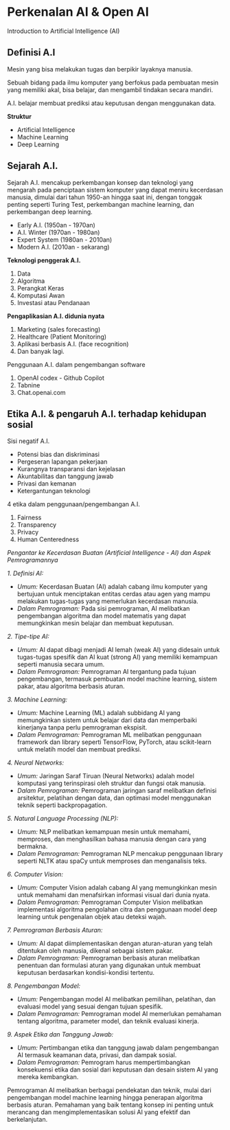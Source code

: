 # Perkenalan AI & Open AI

Introduction to Artificial Intelligence (AI)

## Definisi A.I
Mesin yang bisa melakukan tugas dan berpikir layaknya manusia. 

Sebuah bidang pada ilmu komputer yang berfokus pada pembuatan mesin yang memiliki akal, bisa belajar, dan mengambil tindakan secara mandiri.

A.I. belajar membuat prediksi atau keputusan dengan menggunakan data.

**Struktur**
- Artificial Intelligence
- Machine Learning
- Deep Learning

## Sejarah A.I.
Sejarah A.I. mencakup perkembangan konsep dan teknologi yang mengarah pada penciptaan sistem komputer yang dapat meniru kecerdasan manusia, dimulai dari tahun 1950-an hingga saat ini, dengan tonggak penting seperti Turing Test, perkembangan machine learning, dan perkembangan deep learning.

- Early A.I. (1950an - 1970an)
- A.I. Winter (1970an - 1980an)
- Expert System (1980an - 2010an)
- Modern A.I. (2010an - sekarang)

**Teknologi penggerak A.I.**
1. Data
2. Algoritma
3. Perangkat Keras
4. Komputasi Awan
5. Investasi atau Pendanaan

**Pengaplikasian A.I. didunia nyata**
1. Marketing (sales forecasting)
2. Healthcare (Patient Monitoring)
3. Aplikasi berbasis A.I. (face recognition)
4. Dan banyak lagi.

Penggunaan A.I. dalam pengembangan software
1. OpenAI codex - Github Copilot
2. Tabnine
3. Chat.openai.com

## Etika A.I. & pengaruh A.I. terhadap kehidupan sosial
Sisi negatif A.I.
- Potensi bias dan diskriminasi
- Pergeseran lapangan pekerjaan
- Kurangnya transparansi dan kejelasan
- Akuntabilitas dan tanggung jawab
- Privasi dan kemanan
- Ketergantungan teknologi

4 etika dalam penggunaan/pengembangan A.I.
1. Fairness
2. Transparency
3. Privacy
4. Human Centeredness

*Pengantar ke Kecerdasan Buatan (Artificial Intelligence - AI) dan Aspek Pemrogramannya*

*1. Definisi AI:*
   - *Umum:* Kecerdasan Buatan (AI) adalah cabang ilmu komputer yang bertujuan untuk menciptakan entitas cerdas atau agen yang mampu melakukan tugas-tugas yang memerlukan kecerdasan manusia.
   - *Dalam Pemrograman:* Pada sisi pemrograman, AI melibatkan pengembangan algoritma dan model matematis yang dapat memungkinkan mesin belajar dan membuat keputusan.

*2. Tipe-tipe AI:*
   - *Umum:* AI dapat dibagi menjadi AI lemah (weak AI) yang didesain untuk tugas-tugas spesifik dan AI kuat (strong AI) yang memiliki kemampuan seperti manusia secara umum.
   - *Dalam Pemrograman:* Pemrograman AI tergantung pada tujuan pengembangan, termasuk pembuatan model machine learning, sistem pakar, atau algoritma berbasis aturan.

*3. Machine Learning:*
   - *Umum:* Machine Learning (ML) adalah subbidang AI yang memungkinkan sistem untuk belajar dari data dan memperbaiki kinerjanya tanpa perlu pemrograman ekspisit.
   - *Dalam Pemrograman:* Pemrograman ML melibatkan penggunaan framework dan library seperti TensorFlow, PyTorch, atau scikit-learn untuk melatih model dan membuat prediksi.

*4. Neural Networks:*
   - *Umum:* Jaringan Saraf Tiruan (Neural Networks) adalah model komputasi yang terinspirasi oleh struktur dan fungsi otak manusia.
   - *Dalam Pemrograman:* Pemrograman jaringan saraf melibatkan definisi arsitektur, pelatihan dengan data, dan optimasi model menggunakan teknik seperti backpropagation.

*5. Natural Language Processing (NLP):*
   - *Umum:* NLP melibatkan kemampuan mesin untuk memahami, memproses, dan menghasilkan bahasa manusia dengan cara yang bermakna.
   - *Dalam Pemrograman:* Pemrograman NLP mencakup penggunaan library seperti NLTK atau spaCy untuk memproses dan menganalisis teks.

*6. Computer Vision:*
   - *Umum:* Computer Vision adalah cabang AI yang memungkinkan mesin untuk memahami dan menafsirkan informasi visual dari dunia nyata.
   - *Dalam Pemrograman:* Pemrograman Computer Vision melibatkan implementasi algoritma pengolahan citra dan penggunaan model deep learning untuk pengenalan objek atau deteksi wajah.

*7. Pemrograman Berbasis Aturan:*
   - *Umum:* AI dapat diimplementasikan dengan aturan-aturan yang telah ditentukan oleh manusia, dikenal sebagai sistem pakar.
   - *Dalam Pemrograman:* Pemrograman berbasis aturan melibatkan penentuan dan formulasi aturan yang digunakan untuk membuat keputusan berdasarkan kondisi-kondisi tertentu.

*8. Pengembangan Model:*
   - *Umum:* Pengembangan model AI melibatkan pemilihan, pelatihan, dan evaluasi model yang sesuai dengan tujuan spesifik.
   - *Dalam Pemrograman:* Pemrograman model AI memerlukan pemahaman tentang algoritma, parameter model, dan teknik evaluasi kinerja.

*9. Aspek Etika dan Tanggung Jawab:*
   - *Umum:* Pertimbangan etika dan tanggung jawab dalam pengembangan AI termasuk keamanan data, privasi, dan dampak sosial.
   - *Dalam Pemrograman:* Pemrogram harus mempertimbangkan konsekuensi etika dan sosial dari keputusan dan desain sistem AI yang mereka kembangkan.

Pemrograman AI melibatkan berbagai pendekatan dan teknik, mulai dari pengembangan model machine learning hingga penerapan algoritma berbasis aturan. Pemahaman yang baik tentang konsep ini penting untuk merancang dan mengimplementasikan solusi AI yang efektif dan berkelanjutan.
